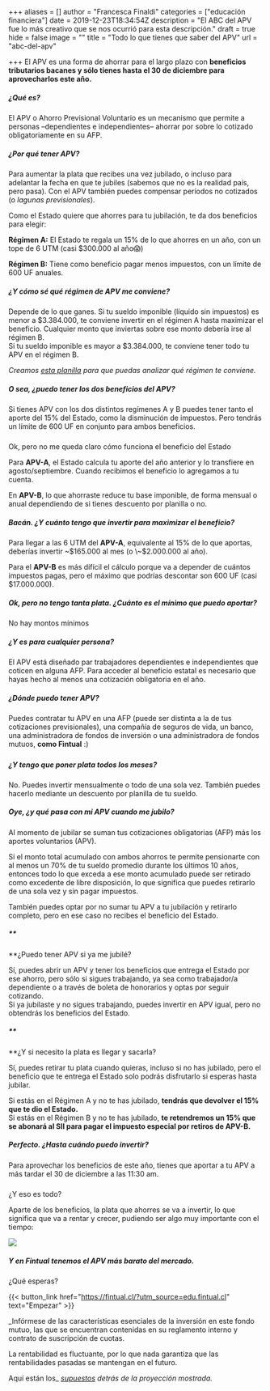 +++
aliases = []
author = "Francesca Finaldi"
categories = ["educación financiera"]
date = 2019-12-23T18:34:54Z
description = "El ABC del APV fue lo más creativo que se nos ocurrió para esta descripción."
draft = true
hide = false
image = ""
title = "Todo lo que tienes que saber del APV"
url = "abc-del-apv"

+++
El APV es una forma de ahorrar para el largo plazo con **beneficios tributarios bacanes y sólo tienes hasta el 30 de diciembre para aprovecharlos este año.**

##### ¿Qué es?

El APV o Ahorro Previsional Voluntario es un mecanismo que permite a personas –dependientes e independientes– ahorrar por sobre lo cotizado obligatoriamente en su AFP.

##### ¿Por qué tener APV?

Para aumentar la plata que recibes una vez jubilado, o incluso para adelantar la fecha en que te jubiles (sabemos que no es la realidad país, pero pasa). Con el APV también puedes compensar períodos no cotizados (o _lagunas previsionales_).

Como el Estado quiere que ahorres para tu jubilación, te da dos beneficios para elegir:

**Régimen A:** El Estado te regala un 15% de lo que ahorres en un año, con un tope de 6 UTM (casi $300.000 al año😱)

**Régimen B:** Tiene como beneficio pagar menos impuestos, con un límite de 600 UF anuales.

##### ¿Y cómo sé qué régimen de APV me conviene?

Depende de lo que ganes. Si tu sueldo imponible (líquido sin impuestos) es menor a $3.384.000, te conviene invertir en el régimen A hasta maximizar el beneficio. Cualquier monto que inviertas sobre ese monto debería irse al régimen B.  
Si tu sueldo imponible es mayor a $3.384.000, te conviene tener todo tu APV en el régimen B.

_Creamos_ [_esta planilla_](https://docs.google.com/spreadsheets/d/1jnpbeqiFwQ1qFFITIaMBAy0F3B9_MXm8MdDC8MQNDaA/copy) _para que puedas analizar qué régimen te conviene._

##### O sea, ¿puedo tener los dos beneficios del APV?

Si tienes APV con los dos distintos regímenes A y B puedes tener tanto el aporte del 15% del Estado, como la disminución de impuestos. Pero tendrás un límite de 600 UF en conjunto para ambos beneficios.

#####   
Ok, pero no me queda claro cómo funciona el beneficio del Estado

Para **APV-A**, el Estado calcula tu aporte del año anterior y lo transfiere en agosto/septiembre. Cuando recibimos el beneficio lo agregamos a tu cuenta.

En **APV-B**, lo que ahorraste reduce tu base imponible, de forma mensual o anual dependiendo de si tienes descuento por planilla o no.

##### Bacán. ¿Y cuánto tengo que invertir para maximizar el beneficio?

Para llegar a las 6 UTM del **APV-A**, equivalente al 15% de lo que aportas, deberías invertir \~$165.000 al mes (o \~$2.000.000 al año).

Para el **APV-B** es más difícil el cálculo porque va a depender de cuántos impuestos pagas, pero el máximo que podrías descontar son 600 UF (casi $17.000.000).

##### Ok, pero no tengo tanta plata. ¿Cuánto es el mínimo que puedo aportar?

No hay montos mínimos

##### ¿Y es para cualquier persona?

El APV está diseñado par trabajadores dependientes e independientes que coticen en alguna AFP. Para acceder al beneficio estatal es necesario que hayas hecho al menos una cotización obligatoria en el año.

##### ¿Dónde puedo tener APV?

Puedes contratar tu APV en una AFP (puede ser distinta a la de tus cotizaciones previsionales), una compañía de seguros de vida, un banco, una administradora de fondos de inversión o una administradora de fondos mutuos, **como Fintual** :)

##### 

##### ​¿Y tengo que poner plata todos los meses?

No. Puedes invertir mensualmente o todo de una sola vez. También puedes hacerlo mediante un descuento por planilla de tu sueldo.

##### Oye, ¿y qué pasa con mi APV cuando me jubilo?

Al momento de jubilar se suman tus cotizaciones obligatorias (AFP) más los aportes voluntarios (APV).

Si el monto total acumulado con ambos ahorros te permite pensionarte con al menos un 70% de tu sueldo promedio durante los últimos 10 años, entonces todo lo que exceda a ese monto acumulado puede ser retirado como excedente de libre disposición, lo que significa que puedes retirarlo de una sola vez y sin pagar impuestos.

También puedes optar por no sumar tu APV a tu jubilación y retirarlo completo, pero en ese caso no recibes el beneficio del Estado.

##### **  
**¿Puedo tener APV si ya me jubilé?

Sí, puedes abrir un APV y tener los beneficios que entrega el Estado por ese ahorro, pero sólo si sigues trabajando, ya sea como trabajador/a dependiente o a través de boleta de honorarios y optas por seguir cotizando.  
Si ya jubilaste y no sigues trabajando, puedes invertir en APV igual, pero no obtendrás los beneficios del Estado.

##### **  
**¿Y si necesito la plata es llegar y sacarla?

Sí, puedes retirar tu plata cuando quieras, incluso si no has jubilado, pero el beneficio que te entrega el Estado solo podrás disfrutarlo si esperas hasta jubilar.

Si estás en el Régimen A y no te has jubilado, **tendrás que devolver el 15% que te dio el Estado.**  
Si estás en el Régimen B y no te has jubilado, **te retendremos un 15% que se abonará al SII para pagar el impuesto especial por retiros de APV-B.**

##### Perfecto. ¿Hasta cuándo puedo invertir?

Para aprovechar los beneficios de este año, tienes que aportar a tu APV a más tardar el 30 de diciembre a las 11:30 am.

#####   
¿Y eso es todo?

Aparte de los beneficios, la plata que ahorres se va a invertir, lo que significa que va a rentar y crecer, pudiendo ser algo muy importante con el tiempo:

![](/uploads/APVeneltiempo.png)

##### Y en Fintual tenemos el APV más barato del mercado.

¿Qué esperas?

{{< button_link href="https://fintual.cl/?utm_source=edu.fintual.cl" text="Empezar" >}}

_Infórmese de las características esenciales de la inversión en este fondo mutuo, las que se encuentran contenidas en su reglamento interno y contrato de suscripción de cuotas.

La rentabilidad es fluctuante, por lo que nada garantiza que las rentabilidades pasadas se mantengan en el futuro.

Aquí están los_ [_supuestos_](https://edu.fintual.cl/simulaciones-mail-apv-octubre-2019/) _detrás de la proyección mostrada._